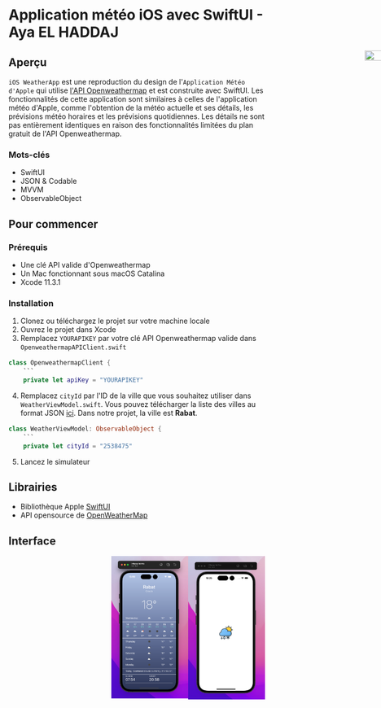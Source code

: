 # Application météo iOS avec SwiftUI - Aya EL HADDAJ
<div style="width: 1000px; height 600px;"><img src="Screenshoot/Screenshoot-1.png" width="30%" height="30%" align="right"></div>

## Aperçu
`iOS WeatherApp` est une reproduction du design de l'`Application Météo d'Apple` qui utilise [l'API Openweathermap](https://openweathermap.org/api) et est construite avec SwiftUI. Les fonctionnalités de cette application sont similaires à celles de l'application météo d'Apple, comme l'obtention de la météo actuelle et ses détails, les prévisions météo horaires et les prévisions quotidiennes. Les détails ne sont pas entièrement identiques en raison des fonctionnalités limitées du plan gratuit de l'API Openweathermap.

### Mots-clés
- SwiftUI
- JSON & Codable
- MVVM
- ObservableObject

## Pour commencer
### Prérequis
- Une clé API valide d'Openweathermap
- Un Mac fonctionnant sous macOS Catalina
- Xcode 11.3.1

### Installation
1. Clonez ou téléchargez le projet sur votre machine locale
2. Ouvrez le projet dans Xcode
3. Remplacez `YOURAPIKEY` par votre clé API Openweathermap valide dans `OpenweathermapAPIClient.swift`
```swift
class OpenweathermapClient {
    ```
    private let apiKey = "YOURAPIKEY"
```
4. Remplacez `cityId` par l'ID de la ville que vous souhaitez utiliser dans `WeatherViewModel.swift`. Vous pouvez télécharger la liste des villes au format JSON [ici](http://bulk.openweathermap.org/sample/). Dans notre projet, la ville est **Rabat**.
```swift
class WeatherViewModel: ObservableObject {
    ```
    private let cityId = "2538475"
```
5. Lancez le simulateur

## Librairies
- Bibliothèque Apple [SwiftUI](https://developer.apple.com/xcode/swiftui/)
- API opensource de [OpenWeatherMap](https://openweathermap.org/api)

## Interface
<img src="Screenshoot/Screenshot-1.png" width="30%" height="30%" align="right">

<img src="Screenshoot/Screenshot-2.png" width="30%" height="30%" align="right">
